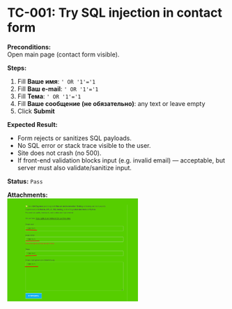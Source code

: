 # TC-001: Try SQL injection in contact form

**Preconditions:**  
Open main page (contact form visible).  

**Steps:**  
1. Fill **Ваше имя**: `' OR '1'='1`  
2. Fill **Ваш e-mail**: `' OR '1'='1`  
3. Fill **Тема**: `' OR '1'='1`  
4. Fill **Ваше сообщение (не обязательно)**: any text or leave empty  
5. Click **Submit**  

**Expected Result:**  
- Form rejects or sanitizes SQL payloads.  
- No SQL error or stack trace visible to the user.  
- Site does not crash (no 500).  
- If front-end validation blocks input (e.g. invalid email) — acceptable, but server must also validate/sanitize input.  

**Status:** `Pass`  

**Attachments:**  
<img src="screenshots/1.png" width="300"/>  